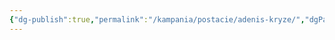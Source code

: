 ```yaml
---
{"dg-publish":true,"permalink":"/kampania/postacie/adenis-kryze/","dgPassFrontmatter":true}
---
```


